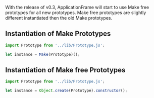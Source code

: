 With the release of v0.3, ApplicationFrame will start to use Make free prototypes for all new prototypes. Make free prototypes are slightly different instantiated then the old Make prototypes.

## Instantiation of Make Prototypes
```JavaScript
import Prototype from '../lib/Prototype.js';

let instance = Make(Prototype)();
```

## Instantiation of Make free Prototypes
```JavaScript
import Prototype from '../lib/Prototype.js';

let instance = Object.create(Prototype).constructor();
```
